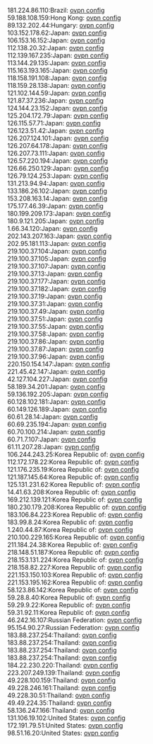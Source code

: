 181.224.86.110:Brazil: [ovpn config](vpn/181_224_86_110.ovpn)  
59.188.108.159:Hong Kong: [ovpn config](vpn/59_188_108_159.ovpn)  
89.132.202.44:Hungary: [ovpn config](vpn/89_132_202_44.ovpn)  
103.152.178.62:Japan: [ovpn config](vpn/103_152_178_62.ovpn)  
106.153.16.152:Japan: [ovpn config](vpn/106_153_16_152.ovpn)  
112.138.20.32:Japan: [ovpn config](vpn/112_138_20_32.ovpn)  
112.139.167.235:Japan: [ovpn config](vpn/112_139_167_235.ovpn)  
113.144.29.135:Japan: [ovpn config](vpn/113_144_29_135.ovpn)  
115.163.193.165:Japan: [ovpn config](vpn/115_163_193_165.ovpn)  
118.158.191.108:Japan: [ovpn config](vpn/118_158_191_108.ovpn)  
118.159.28.138:Japan: [ovpn config](vpn/118_159_28_138.ovpn)  
121.102.144.59:Japan: [ovpn config](vpn/121_102_144_59.ovpn)  
121.87.37.236:Japan: [ovpn config](vpn/121_87_37_236.ovpn)  
124.144.23.152:Japan: [ovpn config](vpn/124_144_23_152.ovpn)  
125.204.172.79:Japan: [ovpn config](vpn/125_204_172_79.ovpn)  
126.115.57.71:Japan: [ovpn config](vpn/126_115_57_71.ovpn)  
126.123.51.42:Japan: [ovpn config](vpn/126_123_51_42.ovpn)  
126.207.124.101:Japan: [ovpn config](vpn/126_207_124_101.ovpn)  
126.207.64.178:Japan: [ovpn config](vpn/126_207_64_178.ovpn)  
126.207.73.111:Japan: [ovpn config](vpn/126_207_73_111.ovpn)  
126.57.220.194:Japan: [ovpn config](vpn/126_57_220_194.ovpn)  
126.66.250.129:Japan: [ovpn config](vpn/126_66_250_129.ovpn)  
126.79.124.253:Japan: [ovpn config](vpn/126_79_124_253.ovpn)  
131.213.94.94:Japan: [ovpn config](vpn/131_213_94_94.ovpn)  
133.186.26.102:Japan: [ovpn config](vpn/133_186_26_102.ovpn)  
153.208.163.14:Japan: [ovpn config](vpn/153_208_163_14.ovpn)  
175.177.46.39:Japan: [ovpn config](vpn/175_177_46_39.ovpn)  
180.199.209.173:Japan: [ovpn config](vpn/180_199_209_173.ovpn)  
180.9.121.205:Japan: [ovpn config](vpn/180_9_121_205.ovpn)  
1.66.34.120:Japan: [ovpn config](vpn/1_66_34_120.ovpn)  
202.143.207.163:Japan: [ovpn config](vpn/202_143_207_163.ovpn)  
202.95.181.113:Japan: [ovpn config](vpn/202_95_181_113.ovpn)  
219.100.37.104:Japan: [ovpn config](vpn/219_100_37_104.ovpn)  
219.100.37.105:Japan: [ovpn config](vpn/219_100_37_105.ovpn)  
219.100.37.107:Japan: [ovpn config](vpn/219_100_37_107.ovpn)  
219.100.37.13:Japan: [ovpn config](vpn/219_100_37_13.ovpn)  
219.100.37.177:Japan: [ovpn config](vpn/219_100_37_177.ovpn)  
219.100.37.182:Japan: [ovpn config](vpn/219_100_37_182.ovpn)  
219.100.37.19:Japan: [ovpn config](vpn/219_100_37_19.ovpn)  
219.100.37.31:Japan: [ovpn config](vpn/219_100_37_31.ovpn)  
219.100.37.49:Japan: [ovpn config](vpn/219_100_37_49.ovpn)  
219.100.37.51:Japan: [ovpn config](vpn/219_100_37_51.ovpn)  
219.100.37.55:Japan: [ovpn config](vpn/219_100_37_55.ovpn)  
219.100.37.58:Japan: [ovpn config](vpn/219_100_37_58.ovpn)  
219.100.37.86:Japan: [ovpn config](vpn/219_100_37_86.ovpn)  
219.100.37.87:Japan: [ovpn config](vpn/219_100_37_87.ovpn)  
219.100.37.96:Japan: [ovpn config](vpn/219_100_37_96.ovpn)  
220.150.154.147:Japan: [ovpn config](vpn/220_150_154_147.ovpn)  
221.45.42.147:Japan: [ovpn config](vpn/221_45_42_147.ovpn)  
42.127.104.227:Japan: [ovpn config](vpn/42_127_104_227.ovpn)  
58.189.34.201:Japan: [ovpn config](vpn/58_189_34_201.ovpn)  
59.136.192.205:Japan: [ovpn config](vpn/59_136_192_205.ovpn)  
60.128.102.181:Japan: [ovpn config](vpn/60_128_102_181.ovpn)  
60.149.126.189:Japan: [ovpn config](vpn/60_149_126_189.ovpn)  
60.61.28.14:Japan: [ovpn config](vpn/60_61_28_14.ovpn)  
60.69.235.194:Japan: [ovpn config](vpn/60_69_235_194.ovpn)  
60.70.100.214:Japan: [ovpn config](vpn/60_70_100_214.ovpn)  
60.71.7.107:Japan: [ovpn config](vpn/60_71_7_107.ovpn)  
61.11.207.28:Japan: [ovpn config](vpn/61_11_207_28.ovpn)  
106.244.243.25:Korea Republic of: [ovpn config](vpn/106_244_243_25.ovpn)  
112.172.178.22:Korea Republic of: [ovpn config](vpn/112_172_178_22.ovpn)  
121.176.235.19:Korea Republic of: [ovpn config](vpn/121_176_235_19.ovpn)  
121.187.145.64:Korea Republic of: [ovpn config](vpn/121_187_145_64.ovpn)  
125.131.231.62:Korea Republic of: [ovpn config](vpn/125_131_231_62.ovpn)  
14.41.63.208:Korea Republic of: [ovpn config](vpn/14_41_63_208.ovpn)  
169.212.139.121:Korea Republic of: [ovpn config](vpn/169_212_139_121.ovpn)  
180.230.179.208:Korea Republic of: [ovpn config](vpn/180_230_179_208.ovpn)  
183.106.84.223:Korea Republic of: [ovpn config](vpn/183_106_84_223.ovpn)  
183.99.8.24:Korea Republic of: [ovpn config](vpn/183_99_8_24.ovpn)  
1.240.44.87:Korea Republic of: [ovpn config](vpn/1_240_44_87.ovpn)  
210.100.229.165:Korea Republic of: [ovpn config](vpn/210_100_229_165.ovpn)  
211.184.24.38:Korea Republic of: [ovpn config](vpn/211_184_24_38.ovpn)  
218.148.51.187:Korea Republic of: [ovpn config](vpn/218_148_51_187.ovpn)  
218.153.131.224:Korea Republic of: [ovpn config](vpn/218_153_131_224.ovpn)  
218.158.82.227:Korea Republic of: [ovpn config](vpn/218_158_82_227.ovpn)  
221.153.150.103:Korea Republic of: [ovpn config](vpn/221_153_150_103.ovpn)  
221.153.195.162:Korea Republic of: [ovpn config](vpn/221_153_195_162.ovpn)  
58.123.86.142:Korea Republic of: [ovpn config](vpn/58_123_86_142.ovpn)  
59.28.8.40:Korea Republic of: [ovpn config](vpn/59_28_8_40.ovpn)  
59.29.9.22:Korea Republic of: [ovpn config](vpn/59_29_9_22.ovpn)  
59.31.92.11:Korea Republic of: [ovpn config](vpn/59_31_92_11.ovpn)  
46.242.16.107:Russian Federation: [ovpn config](vpn/46_242_16_107.ovpn)  
95.154.90.27:Russian Federation: [ovpn config](vpn/95_154_90_27.ovpn)  
183.88.237.254:Thailand: [ovpn config](vpn/183_88_237_254.ovpn)  
183.88.237.254:Thailand: [ovpn config](vpn/183_88_237_254.ovpn)  
183.88.237.254:Thailand: [ovpn config](vpn/183_88_237_254.ovpn)  
183.88.237.254:Thailand: [ovpn config](vpn/183_88_237_254.ovpn)  
184.22.230.220:Thailand: [ovpn config](vpn/184_22_230_220.ovpn)  
223.207.249.139:Thailand: [ovpn config](vpn/223_207_249_139.ovpn)  
49.228.100.159:Thailand: [ovpn config](vpn/49_228_100_159.ovpn)  
49.228.246.161:Thailand: [ovpn config](vpn/49_228_246_161.ovpn)  
49.228.30.51:Thailand: [ovpn config](vpn/49_228_30_51.ovpn)  
49.49.224.35:Thailand: [ovpn config](vpn/49_49_224_35.ovpn)  
58.136.247.166:Thailand: [ovpn config](vpn/58_136_247_166.ovpn)  
131.106.19.102:United States: [ovpn config](vpn/131_106_19_102.ovpn)  
172.191.79.51:United States: [ovpn config](vpn/172_191_79_51.ovpn)  
98.51.16.20:United States: [ovpn config](vpn/98_51_16_20.ovpn)  
